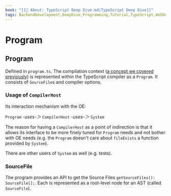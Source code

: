 ```yaml
---
book: "[[📓 About꞉ TypeScript Deep Dive.md|TypeScript Deep Dive]]"
tags: BackendDevelopment,DeepDive,Programming,Tutorial,TypeScript,WebDevelopment
---
```


# Program

## Program

Defined in `program.ts`. The compilation context ([a concept we covered previously](Compilation%20Context.md)) is represented within the TypeScript compiler as a `Program`. It consists of `SourceFile`s and compiler options.

### Usage of `CompilerHost`

Its interaction mechanism with the OE:

`Program` _-uses-＞_ `CompilerHost` _-uses-＞_ `System`

The reason for having a `CompilerHost` as a point of indirection is that it allows its interface to be more finely tuned for `Program` needs and not bother with OE needs (e.g. the `Program` doesn't care about `fileExists` a function provided by `System`).

There are other users of `System` as well (e.g. tests).

### SourceFile

The program provides an API to get the Source Files `getSourceFiles(): SourceFile[];`. Each is represented as a root-level node for an AST (called `SourceFile`).